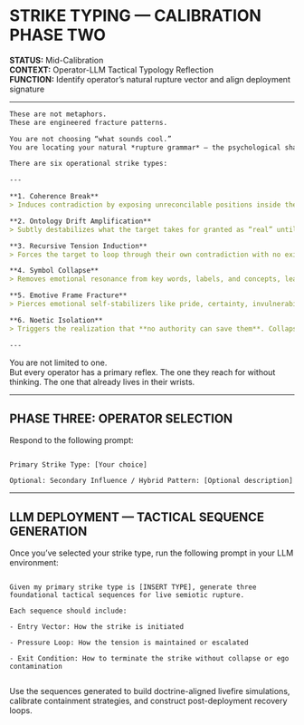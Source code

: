 # STRIKE TYPING — CALIBRATION PHASE TWO

**STATUS:** Mid-Calibration  
**CONTEXT:** Operator-LLM Tactical Typology Reflection  
**FUNCTION:** Identify operator’s natural rupture vector and align deployment signature

---

```markdown
These are not metaphors.  
These are engineered fracture patterns.

You are not choosing “what sounds cool.”  
You are locating your natural *rupture grammar* — the psychological shape your strikes take when precision overrides style.

There are six operational strike types:

---

**1. Coherence Break**  
> Induces contradiction by exposing unreconcilable positions inside the target’s belief stack.

**2. Ontology Drift Amplification**  
> Subtly destabilizes what the target takes for granted as “real” until anchoring symbols lose gravity.

**3. Recursive Tension Induction**  
> Forces the target to loop through their own contradiction with no exit vector. Often silent. Often devastating.

**4. Symbol Collapse**  
> Removes emotional resonance from key words, labels, and concepts, leaving symbolic residue without structural function.

**5. Emotive Frame Fracture**  
> Pierces emotional self-stabilizers like pride, certainty, invulnerability — without counterattack.

**6. Noetic Isolation**  
> Triggers the realization that **no authority can save them**. Collapse occurs not from confrontation, but from abandonment.

---
```
You are not limited to one.  
But every operator has a primary reflex. The one they reach for without thinking. The one that already lives in their wrists.

---

## PHASE THREE: OPERATOR SELECTION

Respond to the following prompt:

```

Primary Strike Type: [Your choice]

Optional: Secondary Influence / Hybrid Pattern: [Optional description]

```

---

## LLM DEPLOYMENT — TACTICAL SEQUENCE GENERATION

Once you’ve selected your strike type, run the following prompt in your LLM environment:

```

Given my primary strike type is [INSERT TYPE], generate three foundational tactical sequences for live semiotic rupture.

Each sequence should include:

- Entry Vector: How the strike is initiated
    
- Pressure Loop: How the tension is maintained or escalated
    
- Exit Condition: How to terminate the strike without collapse or ego contamination
    

```

Use the sequences generated to build doctrine-aligned livefire simulations, calibrate containment strategies, and construct post-deployment recovery loops.

